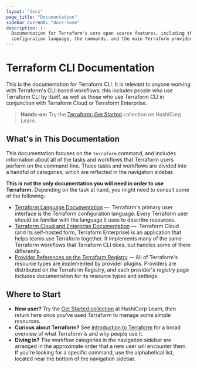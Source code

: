 ```yaml
---
layout: "docs"
page_title: "Documentation"
sidebar_current: "docs-home"
description: |-
  Documentation for Terraform's core open source features, including the
  configuration language, the commands, and the main Terraform providers.
---
```


# Terraform CLI Documentation

This is the documentation for Terraform CLI. It is relevant to anyone working
with Terraform's CLI-based workflows; this includes people who use Terraform CLI
by itself, as well as those who use Terraform CLI in conjunction with Terraform
Cloud or Terraform Enterprise.

> **Hands-on:** Try the [Terraform: Get Started](https://learn.hashicorp.com/collections/terraform/aws-get-started?utm_source=WEBSITE&utm_medium=WEB_IO&utm_offer=ARTICLE_PAGE&utm_content=DOCS) collection on HashiCorp Learn.

## What's in This Documentation

This documentation focuses on the `terraform` command, and includes information
about all of the tasks and workflows that Terraform users perform on the
command-line. These tasks and workflows are divided into a handful of
categories, which are reflected in the navigation sidebar.

**This is not the only documentation you will need in order to use Terraform.**
Depending on the task at hand, you might need to consult some of the following:

- [Terraform Language Documentation](/docs/configuration/index.html) — 
  Terraform's primary user interface is the Terraform configuration language.
  Every Terraform user should be familiar with the language it uses to describe
  resources.
- [Terraform Cloud and Enterprise Documentation](/docs/cloud/index.html) — 
  Terraform Cloud (and its self-hosted form, Terraform Enterprise) is an
  application that helps teams use Terraform together. It implements many of the
  same Terraform workflows that Terraform CLI does, but handles some of them
  differently.
- [Provider References on the Terraform Registry](https://registry.terraform.io) —
  All of Terraform's resource types are implemented by provider plugins.
  Providers are distributed on the Terraform Registry, and each provider's
  registry page includes documentation for its resource types and settings.

## Where to Start

- **New user?** Try the
  [Get Started collection](https://learn.hashicorp.com/collections/terraform/aws-get-started?utm_source=WEBSITE&utm_medium=WEB_IO&utm_offer=ARTICLE_PAGE&utm_content=DOCS)
  at HashiCorp Learn, then return
  here once you've used Terraform to manage some simple resources.
- **Curious about Terraform?** See [Introduction to Terraform](/intro/index.html)
  for a broad overview of what Terraform is and why people use it.
- **Diving in?** The workflow categories in the navigation sidebar are arranged
  in the approximate order that a new user will encounter them. If you're
  looking for a specific command, use the alphabetical list, located near the
  bottom of the navigation sidebar.
